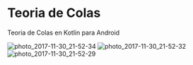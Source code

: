 # Teoria de Colas
Teoria de Colas en Kotlin para Android

![photo_2017-11-30_21-52-34](https://user-images.githubusercontent.com/9899682/33467378-ba099370-d619-11e7-9c13-7839ac043645.jpg)
![photo_2017-11-30_21-52-32](https://user-images.githubusercontent.com/9899682/33467376-b9a61f52-d619-11e7-9e1e-461d50458362.jpg)
![photo_2017-11-30_21-52-29](https://user-images.githubusercontent.com/9899682/33467375-b919866e-d619-11e7-9562-c037461018cb.jpg)
